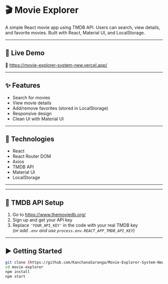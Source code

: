 # 🎬 Movie Explorer

A simple React movie app using TMDB API. Users can search, view details, and favorite movies. Built with React, Material UI, and LocalStorage.

---

## 🚀 Live Demo  
🔗 https://movie-explorer-system-new.vercel.app/

---

## ✨ Features
- Search for movies
- View movie details
- Add/remove favorites (stored in LocalStorage)
- Responsive design
- Clean UI with Material UI

---

## 🔧 Technologies
- React
- React Router DOM
- Axios
- TMDB API
- Material UI
- LocalStorage

---



---

## 🧠 TMDB API Setup

1. Go to https://www.themoviedb.org/
2. Sign up and get your API key
3. Replace `'YOUR_API_KEY'` in the code with your real TMDB key  
*(or add `.env` and use `process.env.REACT_APP_TMDB_API_KEY`)*

---

## ▶️ Getting Started

```bash
git clone (https://github.com/KanchanaSaranga/Movie-Explorer-System-New.git)
cd movie-explorer
npm install
npm start
